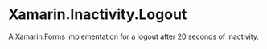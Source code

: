 # Xamarin.Inactivity.Logout
A Xamarin.Forms implementation for a logout after 20 seconds of inactivity.
